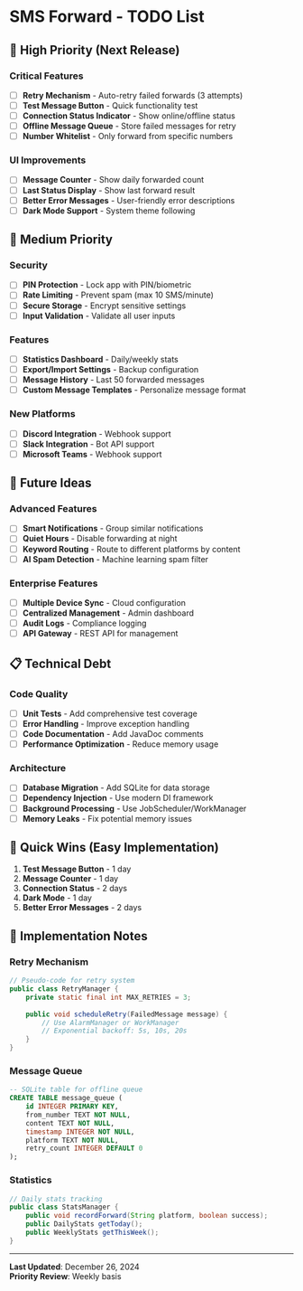 # SMS Forward - TODO List

## 🚨 **High Priority (Next Release)**

### Critical Features

- [ ] **Retry Mechanism** - Auto-retry failed forwards (3 attempts)
- [ ] **Test Message Button** - Quick functionality test
- [ ] **Connection Status Indicator** - Show online/offline status
- [ ] **Offline Message Queue** - Store failed messages for retry
- [ ] **Number Whitelist** - Only forward from specific numbers

### UI Improvements

- [ ] **Message Counter** - Show daily forwarded count
- [ ] **Last Status Display** - Show last forward result
- [ ] **Better Error Messages** - User-friendly error descriptions
- [ ] **Dark Mode Support** - System theme following

## 🔧 **Medium Priority**

### Security

- [ ] **PIN Protection** - Lock app with PIN/biometric
- [ ] **Rate Limiting** - Prevent spam (max 10 SMS/minute)
- [ ] **Secure Storage** - Encrypt sensitive settings
- [ ] **Input Validation** - Validate all user inputs

### Features

- [ ] **Statistics Dashboard** - Daily/weekly stats
- [ ] **Export/Import Settings** - Backup configuration
- [ ] **Message History** - Last 50 forwarded messages
- [ ] **Custom Message Templates** - Personalize message format

### New Platforms

- [ ] **Discord Integration** - Webhook support
- [ ] **Slack Integration** - Bot API support
- [ ] **Microsoft Teams** - Webhook support

## 🌟 **Future Ideas**

### Advanced Features

- [ ] **Smart Notifications** - Group similar notifications
- [ ] **Quiet Hours** - Disable forwarding at night
- [ ] **Keyword Routing** - Route to different platforms by content
- [ ] **AI Spam Detection** - Machine learning spam filter

### Enterprise Features

- [ ] **Multiple Device Sync** - Cloud configuration
- [ ] **Centralized Management** - Admin dashboard
- [ ] **Audit Logs** - Compliance logging
- [ ] **API Gateway** - REST API for management

## 📋 **Technical Debt**

### Code Quality

- [ ] **Unit Tests** - Add comprehensive test coverage
- [ ] **Error Handling** - Improve exception handling
- [ ] **Code Documentation** - Add JavaDoc comments
- [ ] **Performance Optimization** - Reduce memory usage

### Architecture

- [ ] **Database Migration** - Add SQLite for data storage
- [ ] **Dependency Injection** - Use modern DI framework
- [ ] **Background Processing** - Use JobScheduler/WorkManager
- [ ] **Memory Leaks** - Fix potential memory issues

## 🚀 **Quick Wins (Easy Implementation)**

1. **Test Message Button** - 1 day
2. **Message Counter** - 1 day  
3. **Connection Status** - 2 days
4. **Dark Mode** - 1 day
5. **Better Error Messages** - 2 days

## 📝 **Implementation Notes**

### Retry Mechanism

```java
// Pseudo-code for retry system
public class RetryManager {
    private static final int MAX_RETRIES = 3;
    
    public void scheduleRetry(FailedMessage message) {
        // Use AlarmManager or WorkManager
        // Exponential backoff: 5s, 10s, 20s
    }
}
```

### Message Queue

```sql
-- SQLite table for offline queue
CREATE TABLE message_queue (
    id INTEGER PRIMARY KEY,
    from_number TEXT NOT NULL,
    content TEXT NOT NULL,
    timestamp INTEGER NOT NULL,
    platform TEXT NOT NULL,
    retry_count INTEGER DEFAULT 0
);
```

### Statistics

```java
// Daily stats tracking
public class StatsManager {
    public void recordForward(String platform, boolean success);
    public DailyStats getToday();
    public WeeklyStats getThisWeek();
}
```

---

**Last Updated**: December 26, 2024  
**Priority Review**: Weekly basis
